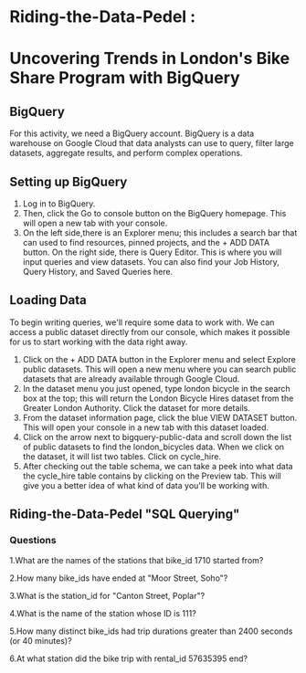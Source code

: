 # Riding-the-Data-Pedel :
# Uncovering Trends in London's Bike Share Program with BigQuery

## BigQuery

For this activity, we need a BigQuery account.
BigQuery is a data warehouse on Google Cloud that data analysts can use to query, filter large datasets, aggregate results, and perform complex operations. 

## Setting up BigQuery

1. Log in to BigQuery. 
2. Then, click the Go to console button on the BigQuery homepage. This will open a new tab with your console.
3. On the left side,there is an Explorer menu; this includes a search bar that can used to find resources, pinned projects, and the + ADD DATA button. On the right side,  there is Query Editor. This is where you will input queries and view datasets. You can also find your Job History, Query History, and Saved Queries here. 
 
## Loading Data
To begin writing queries, we'll require some data to work with. We can access a public dataset directly from our console, which makes it possible for us to start working with the data right away.

1. Click on the + ADD DATA button in the Explorer menu and select Explore public datasets. This will open a new menu where you can search public datasets that are already available through Google Cloud. 
2. In the dataset menu you just opened, type london bicycle in the search box at the top; this will return the London Bicycle Hires dataset from the Greater London Authority. Click the dataset for more details.
3. From the dataset information page, click the blue VIEW DATASET button. This will open your console in a new tab with this dataset loaded. 
4. Click on the arrow next to bigquery-public-data and scroll down the list of public datasets to find the london_bicycles data. When we click on the dataset, it will list two tables. Click on cycle_hire.
5. After checking out the table schema, we can take a peek into what data the cycle_hire table contains by clicking on the Preview tab. This will give you a better idea of what kind of data you’ll be working with.

## Riding-the-Data-Pedel "SQL Querying"
### Questions
1.What are the names of the stations that bike_id 1710 started from?

2.How many bike_ids have ended at "Moor Street, Soho"?

3.What is the station_id for "Canton Street, Poplar"?

4.What is the name of the station whose ID is 111?

5.How many distinct bike_ids had trip durations greater than 2400 seconds (or 40 minutes)?

6.At what station did the bike trip with rental_id 57635395 end?
